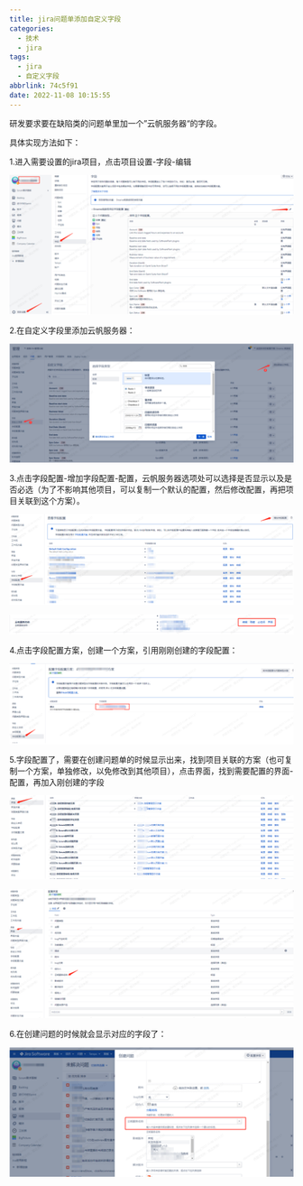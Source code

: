 ```yaml
---
title: jira问题单添加自定义字段
categories:
  - 技术
  - jira
tags:
  - jira
  - 自定义字段
abbrlink: 74c5f91
date: 2022-11-08 10:15:55
---
```


研发要求要在缺陷类的问题单里加一个”云帆服务器“的字段。

<!--more-->

具体实现方法如下：

1.进入需要设置的jira项目，点击项目设置-字段-编辑

![image-20221108101820865](jira问题单添加自定义字段/image-20221108101820865.png)



2.在自定义字段里添加云帆服务器：

![image-20221108101844148](jira问题单添加自定义字段/image-20221108101844148.png)



3.点击字段配置-增加字段配置-配置，云帆服务器选项处可以选择是否显示以及是否必选（为了不影响其他项目，可以复制一个默认的配置，然后修改配置，再把项目关联到这个方案）。

![image-20221108101938935](jira问题单添加自定义字段/image-20221108101938935.png)



![image-20221108102003864](jira问题单添加自定义字段/image-20221108102003864.png)



4.点击字段配置方案，创建一个方案，引用刚刚创建的字段配置：

![image-20221108102037448](jira问题单添加自定义字段/image-20221108102037448.png)



5.字段配置了，需要在创建问题单的时候显示出来，找到项目关联的方案（也可复制一个方案，单独修改，以免修改到其他项目），点击界面，找到需要配置的界面-配置，再加入刚创建的字段

![image-20221108102119758](jira问题单添加自定义字段/image-20221108102119758.png)



![image-20221108102147634](jira问题单添加自定义字段/image-20221108102147634.png)



6.在创建问题的时候就会显示对应的字段了：

![image-20221108102237007](jira问题单添加自定义字段/image-20221108102237007.png)
